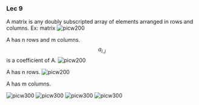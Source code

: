 ### Lec 9

A matrix is any doubly subscripted array of elements arranged in rows and columns. 
Ex:  matrix 
![picw200](https://cloud.githubusercontent.com/assets/10469752/6126637/8f3f0be4-b0f0-11e4-8612-4b7fc859b508.png)

A has n rows and m columns.
$$a_{i,j}$$ is a coefficient  of A.
![picw200](https://cloud.githubusercontent.com/assets/10469752/6126655/bfcb930e-b0f0-11e4-91f6-2d7e4fbf0d7a.png)

A has n rows.
![picw200](https://cloud.githubusercontent.com/assets/10469752/6126675/f54e9012-b0f0-11e4-9157-0318de63fb5c.png)

A has m columns.

![picw300](https://cloud.githubusercontent.com/assets/10469752/6126708/4835bbd4-b0f1-11e4-944c-44c9489dec9f.png)
![picw300](https://cloud.githubusercontent.com/assets/10469752/6126707/4834bf5e-b0f1-11e4-9d25-840c1150529d.png)
![picw300](https://cloud.githubusercontent.com/assets/10469752/6126710/4837af70-b0f1-11e4-8783-c24e4d2f0537.png)
![picw300](https://cloud.githubusercontent.com/assets/10469752/6126709/48361ebc-b0f1-11e4-8312-10c4b228a8ee.png)

